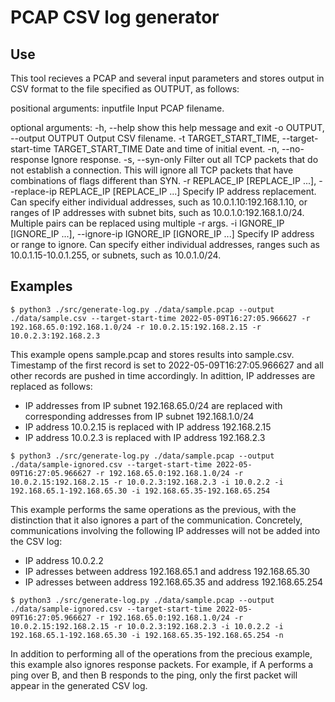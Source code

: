 # PCAP CSV log generator

## Use

This tool recieves a PCAP and several input parameters and stores output in CSV format to the file specified as OUTPUT, as follows:

positional arguments:
  inputfile             Input PCAP filename.

optional arguments:
  -h, --help            show this help message and exit
  -o OUTPUT, --output OUTPUT
                        Output CSV filename.
  -t TARGET_START_TIME, --target-start-time TARGET_START_TIME
                        Date and time of initial event.
  -n, --no-response     Ignore response.
  -s, --syn-only        Filter out all TCP packets that do not establish a connection. This will ignore all TCP packets that have
                        combinations of flags different than SYN.
  -r REPLACE_IP [REPLACE_IP ...], --replace-ip REPLACE_IP [REPLACE_IP ...]
                        Specify IP address replacement. Can specify either individual addresses, such as 10.0.1.10:192.168.1.10, or
                        ranges of IP addresses with subnet bits, such as 10.0.1.0:192.168.1.0/24. Multiple pairs can be replaced
                        using multiple -r args.
  -i IGNORE_IP [IGNORE_IP ...], --ignore-ip IGNORE_IP [IGNORE_IP ...]
                        Specify IP address or range to ignore. Can specify either individual addresses, ranges such as
                        10.0.1.15-10.0.1.255, or subnets, such as 10.0.1.0/24.

## Examples

```console
$ python3 ./src/generate-log.py ./data/sample.pcap --output ./data/sample.csv --target-start-time 2022-05-09T16:27:05.966627 -r 192.168.65.0:192.168.1.0/24 -r 10.0.2.15:192.168.2.15 -r 10.0.2.3:192.168.2.3
```

This example opens sample.pcap and stores results into sample.csv. Timestamp of the first record is set to 2022-05-09T16:27:05.966627 and all other records are pushed in time accordingly. In adittion, IP addresses are replaced as follows:
* IP addresses from IP subnet 192.168.65.0/24 are replaced with corresponding addresses from IP subnet 192.168.1.0/24
* IP address 10.0.2.15 is replaced with IP address 192.168.2.15
* IP address 10.0.2.3 is replaced with IP address 192.168.2.3

```console
$ python3 ./src/generate-log.py ./data/sample.pcap --output ./data/sample-ignored.csv --target-start-time 2022-05-09T16:27:05.966627 -r 192.168.65.0:192.168.1.0/24 -r 10.0.2.15:192.168.2.15 -r 10.0.2.3:192.168.2.3 -i 10.0.2.2 -i 192.168.65.1-192.168.65.30 -i 192.168.65.35-192.168.65.254
```

This example performs the same operations as the previous, with the distinction that it also ignores a part of the communication. Concretely, communications involving the following IP addresses will not be added into the CSV log:
* IP address 10.0.2.2
* IP adresses between address 192.168.65.1 and address 192.168.65.30
* IP adresses between address 192.168.65.35 and address 192.168.65.254

```console
$ python3 ./src/generate-log.py ./data/sample.pcap --output ./data/sample-ignored.csv --target-start-time 2022-05-09T16:27:05.966627 -r 192.168.65.0:192.168.1.0/24 -r 10.0.2.15:192.168.2.15 -r 10.0.2.3:192.168.2.3 -i 10.0.2.2 -i 192.168.65.1-192.168.65.30 -i 192.168.65.35-192.168.65.254 -n
```

In addition to performing all of the operations from the precious example, this example also ignores response packets. For example, if A performs a ping over B, and then B responds to the ping, only the first packet will appear in the generated CSV log.
